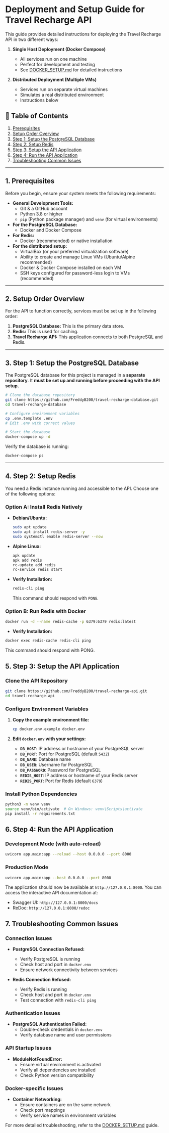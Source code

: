 # Deployment and Setup Guide for Travel Recharge API

This guide provides detailed instructions for deploying the Travel Recharge API in two different ways:

1. **Single Host Deployment (Docker Compose)**
   - All services run on one machine
   - Perfect for development and testing
   - See [DOCKER_SETUP.md](DOCKER_SETUP.md) for detailed instructions

2. **Distributed Deployment (Multiple VMs)**
   - Services run on separate virtual machines
   - Simulates a real distributed environment
   - Instructions below

## 📖 Table of Contents

1. [Prerequisites](#prerequisites)
2. [Setup Order Overview](#setup-order-overview)
3. [Step 1: Setup the PostgreSQL Database](#step-1-setup-the-postgresql-database)
4. [Step 2: Setup Redis](#step-2-setup-redis)
5. [Step 3: Setup the API Application](#step-3-setup-the-api-application)
6. [Step 4: Run the API Application](#step-4-run-the-api-application)
7. [Troubleshooting Common Issues](#troubleshooting-common-issues)

---

## 1. Prerequisites

Before you begin, ensure your system meets the following requirements:

* **General Development Tools:**
    * Git & a GitHub account
    * Python 3.8 or higher
    * `pip` (Python package manager) and `venv` (for virtual environments)
* **For the PostgreSQL Database:**
    * Docker and Docker Compose
* **For Redis:**
    * Docker (recommended) or native installation
* **For the distributed setup:**
    * VirtualBox (or your preferred virtualization software)
    * Ability to create and manage Linux VMs (Ubuntu/Alpine recommended)
    * Docker & Docker Compose installed on each VM
    * SSH keys configured for password-less login to VMs (recommended)

---

## 2. Setup Order Overview

For the API to function correctly, services must be set up in the following order:
1. **PostgreSQL Database:** This is the primary data store.
2. **Redis:** This is used for caching.
3. **Travel Recharge API:** This application connects to both PostgreSQL and Redis.

---

## 3. Step 1: Setup the PostgreSQL Database

The PostgreSQL database for this project is managed in a **separate repository**. It **must be set up and running before proceeding with the API setup.**

```bash
# Clone the database repository
git clone https://github.com/FreddyB200/travel-recharge-database.git
cd travel-recharge-database

# Configure environment variables
cp .env.template .env
# Edit .env with correct values

# Start the database
docker-compose up -d
```

Verify the database is running:
```bash
docker-compose ps
```

---

## 4. Step 2: Setup Redis

You need a Redis instance running and accessible to the API. Choose one of the following options:

### Option A: Install Redis Natively

* **Debian/Ubuntu:**
    ```bash
    sudo apt update
    sudo apt install redis-server -y
    sudo systemctl enable redis-server --now
    ```
* **Alpine Linux:**
    ```bash
    apk update
    apk add redis
    rc-update add redis
    rc-service redis start
    ```
* **Verify Installation:**
    ```bash
    redis-cli ping
    ```
    This command should respond with `PONG`.

### Option B: Run Redis with Docker

```bash
docker run -d --name redis-cache -p 6379:6379 redis:latest
```
* **Verify Installation:**
```bash
docker exec redis-cache redis-cli ping
```
This command should respond with PONG.

## 5. Step 3: Setup the API Application

### Clone the API Repository
```bash
git clone https://github.com/FreddyB200/travel-recharge-api.git
cd travel-recharge-api
```

### Configure Environment Variables
1. **Copy the example environment file:**
    ```bash
    cp docker.env.example docker.env
    ```

2. **Edit `docker.env` with your settings:**
    * **`DB_HOST`**: IP address or hostname of your PostgreSQL server
    * **`DB_PORT`**: Port for PostgreSQL (default `5432`)
    * **`DB_NAME`**: Database name
    * **`DB_USER`**: Username for PostgreSQL
    * **`DB_PASSWORD`**: Password for PostgreSQL
    * **`REDIS_HOST`**: IP address or hostname of your Redis server
    * **`REDIS_PORT`**: Port for Redis (default `6379`)

### Install Python Dependencies
```bash
python3 -m venv venv
source venv/bin/activate  # On Windows: venv\Scripts\activate
pip install -r requirements.txt
```

## 6. Step 4: Run the API Application

### Development Mode (with auto-reload)
```bash
uvicorn app.main:app --reload --host 0.0.0.0 --port 8000
```

### Production Mode
```bash
uvicorn app.main:app --host 0.0.0.0 --port 8000
```

The application should now be available at `http://127.0.0.1:8000`. You can access the interactive API documentation at:
- Swagger UI: `http://127.0.0.1:8000/docs`
- ReDoc: `http://127.0.0.1:8000/redoc`

## 7. Troubleshooting Common Issues

### Connection Issues
- **PostgreSQL Connection Refused:**
  - Verify PostgreSQL is running
  - Check host and port in `docker.env`
  - Ensure network connectivity between services

- **Redis Connection Refused:**
  - Verify Redis is running
  - Check host and port in `docker.env`
  - Test connection with `redis-cli ping`

### Authentication Issues
- **PostgreSQL Authentication Failed:**
  - Double-check credentials in `docker.env`
  - Verify database name and user permissions

### API Startup Issues
- **ModuleNotFoundError:**
  - Ensure virtual environment is activated
  - Verify all dependencies are installed
  - Check Python version compatibility

### Docker-specific Issues
- **Container Networking:**
  - Ensure containers are on the same network
  - Check port mappings
  - Verify service names in environment variables

For more detailed troubleshooting, refer to the [DOCKER_SETUP.md](DOCKER_SETUP.md) guide.
